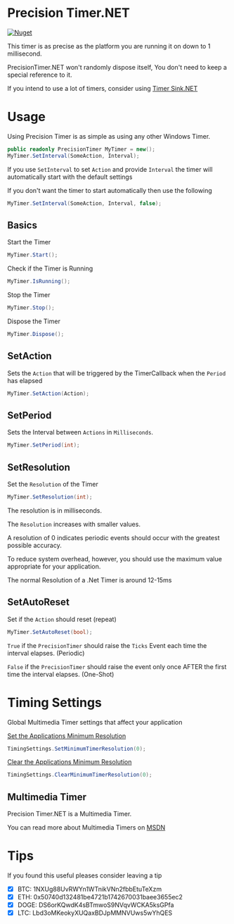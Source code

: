 # Precision Timer.NET

[![Nuget](https://img.shields.io/nuget/v/PrecisionTimer.NET)](https://www.nuget.org/packages/PrecisionTimer.NET/)

This timer is as precise as the platform you are running it on down to 1 millisecond.
 
PrecisionTimer.NET won't randomly dispose itself, You don't need to keep a special reference to it. 
 
If you intend to use a lot of timers, consider using [Timer Sink.NET](https://github.com/HypsyNZ/Timer-Sink.NET)
 
# Usage

Using Precision Timer is as simple as using any other Windows Timer.

```cs
public readonly PrecisionTimer MyTimer = new();
MyTimer.SetInterval(SomeAction, Interval);
```

If you use `SetInterval` to set `Action` and provide `Interval` the timer will automatically start with the default settings

If you don't want the timer to start automatically then use the following

```cs
MyTimer.SetInterval(SomeAction, Interval, false);
```

## Basics

Start the Timer
```cs
MyTimer.Start();
```

Check if the Timer is Running
```cs
MyTimer.IsRunning();
```

Stop the Timer
```cs
MyTimer.Stop();
```

Dispose the Timer
```cs
MyTimer.Dispose();
```

## SetAction

Sets the `Action` that will be triggered by the TimerCallback when the `Period` has elapsed
```cs
MyTimer.SetAction(Action);
```

## SetPeriod

Sets the Interval between `Actions` in `Milliseconds`.
```cs
MyTimer.SetPeriod(int);
```

## SetResolution

Set the `Resolution` of the Timer
```cs
MyTimer.SetResolution(int);
```

The resolution is in milliseconds. 

The `Resolution` increases with smaller values.

A resolution of 0 indicates periodic events should occur with the greatest possible accuracy. 

To reduce system overhead, however, you should use the maximum value appropriate for your application.

The normal Resolution of a .Net Timer is around 12-15ms

## SetAutoReset

Set if the `Action` should reset (repeat)
```cs
MyTimer.SetAutoReset(bool);
```

`True` if the `PrecisionTimer` should raise the `Ticks` Event each time the interval elapses. (Periodic)

`False` if the `PrecisionTimer` should raise the event only once AFTER the first time the interval elapses. (One-Shot)


# Timing Settings

Global Multimedia Timer settings that affect your application

[Set the Applications Minimum Resolution](https://docs.microsoft.com/en-us/windows/win32/api/timeapi/nf-timeapi-timebeginperiod)
```cs
TimingSettings.SetMinimumTimerResolution(0);
```

[Clear the Applications Minimum Resolution](https://docs.microsoft.com/en-us/windows/win32/api/timeapi/nf-timeapi-timeendperiod)
```cs
TimingSettings.ClearMinimumTimerResolution(0);
```

## Multimedia Timer

Precision Timer.NET is a Multimedia Timer.

You can read more about Multimedia Timers on [MSDN](https://docs.microsoft.com/en-us/windows/win32/multimedia/multimedia-timer-reference)

# Tips

If you found this useful pleases consider leaving a tip

- [x] BTC: 1NXUg88UvRWYn1WTnikVNn2fbbEtuTeXzm
- [x] ETH: 0x50740d132481be4721b1742670031baee3655ec2
- [x] DOGE: DS6orKQwdK4sBTmwoS9NVqvWCKA5ksGPfa
- [x] LTC: Lbd3oMKeokyXUQaxBDJpMMNVUws5wYhQES